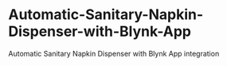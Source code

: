 # Automatic-Sanitary-Napkin-Dispenser-with-Blynk-App
Automatic Sanitary Napkin Dispenser with Blynk App integration
